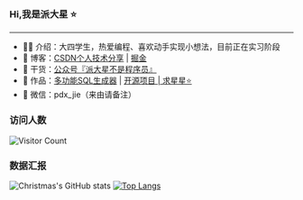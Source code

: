 ### Hi,我是派大星  ⭐
<hr>

- 🧑‍🎓 介绍：大四学生，热爱编程、喜欢动手实现小想法，目前正在实习阶段
- 📃 博客：<a href="https://blog.csdn.net/Gaowumao?type=blog">CSDN个人技术分享</a> | <a href="https://juejin.cn/user/1469371468221047">掘金</a>
- 🌱 干货：<a href="https://pdxjie.github.io/translate.github.io/assets/img/wechat.dc667eaa.png">公众号『派大星不是程序员』</a>
- 📌 作品：<a href="http://www.json-sql.online/">多功能SQL生成器</a> | <a href="https://github.com/pdxjie/sql-translate">开源项目 | 求星星⭐️</a>
- 💬 微信：pdx_jie（来由请备注）

### 访问人数
 ![Visitor Count](https://profile-counter.glitch.me/Christmas/count.svg) 

### 数据汇报
![Christmas's GitHub stats](https://github-readme-stats.vercel.app/api?username=pdxjie&show_icons=true&theme=tokyonight)
[![Top Langs](https://github-readme-stats.vercel.app/api/top-langs/?username=pdxjie&layout=compact&theme=tokyonight)](https://github.com/anuraghazra/github-readme-stats)
<!---
pdxjie/pdxjie is a ✨ special ✨ repository because its `README.md` (this file) appears on your GitHub profile.
You can click the Preview link to take a look at your changes.
--->
